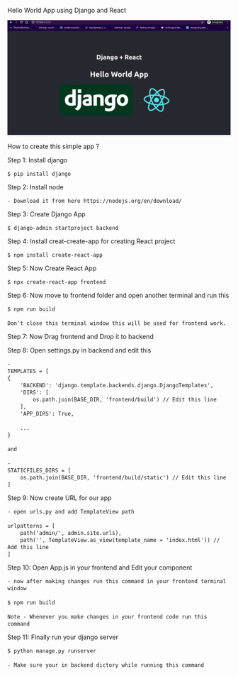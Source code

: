 Hello World App using Django and React

![Django + React Hello World App Demo](demo/react-django.gif)

How to create this simple app ?

Step 1: Install django

    $ pip install django

Step 2: Install node

    - Download it from here https://nodejs.org/en/download/

Step 3: Create Django App

    $ django-admin startproject backend

Step 4: Install creat-create-app for creating React project

    $ npm install create-react-app

Step 5: Now Create React App

    $ npx create-react-app frontend

Step 6: Now move to frontend folder and open another terminal and run this

    $ npm run build

    Don't close this terminal window this will be used for frontend work.

Step 7: Now Drag frontend and Drop it to backend

Step 8: Open settings.py in backend and edit this

    - 
    TEMPLATES = [
    {
        'BACKEND': 'django.template.backends.django.DjangoTemplates',
        'DIRS': [
            os.path.join(BASE_DIR, 'frontend/build') // Edit this line
        ],
        'APP_DIRS': True,

        ...
    }

    and

    - 
    STATICFILES_DIRS = [
        os.path.join(BASE_DIR, 'frontend/build/static') // Edit this line
    ]

Step 9: Now create URL for our app

    - open urls.py and add TemplateView path

    urlpatterns = [
        path('admin/', admin.site.urls),
        path('', TemplateView.as_view(template_name = 'index.html')) // Add this line
    ]

Step 10: Open App.js in your frontend and Edit your component

    - now after making changes run this command in your frontend terminal window

    $ npm run build

    Note - Whenever you make changes in your frontend code run this command

Step 11: Finally run your django server
    
    $ python manage.py runserver

    - Make sure your in backend dictory while running this command



